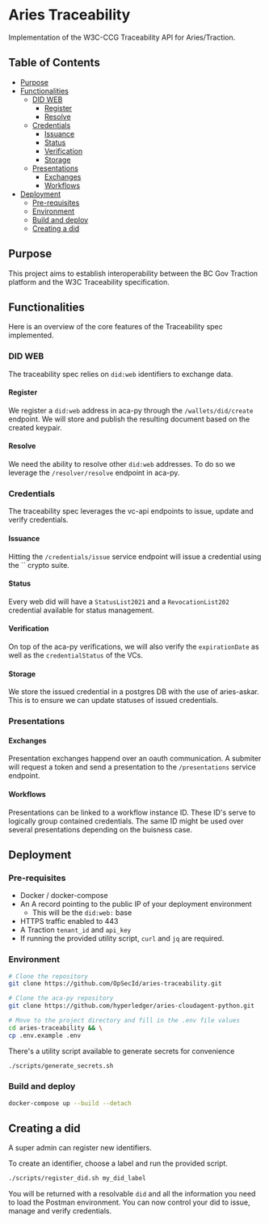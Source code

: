 # Aries Traceability

Implementation of the W3C-CCG Traceability API for Aries/Traction.

## Table of Contents

- [Purpose](#purpose)
- [Functionalities](#functionalities)
  - [DID WEB](#did-web)
    - [Register](#register-did-web)
    - [Resolve](#resolve-did-web)
  - [Credentials](#credentials)
    - [Issuance](#credential-issuance)
    - [Status](#credential-status)
    - [Verification](#credential-verification)
    - [Storage](#credential-storage)
  - [Presentations](#presentations)
    - [Exchanges](#presentation-exchanges)
    - [Workflows](#presentation-workflows)
- [Deployment](#deployment)
    - [Pre-requisites](#pre-requisites)
    - [Environment](#environment)
    - [Build and deploy](#build-and-deploy)
    - [Creating a did](#create-did)

## Purpose

This project aims to establish interoperability between the BC Gov Traction platform and the W3C Traceability specification.

## Functionalities

Here is an overview of the core features of the Traceability spec implemented.

### DID WEB

The traceability spec relies on `did:web` identifiers to exchange data.

#### Register

We register a `did:web` address in aca-py through the `/wallets/did/create` endpoint. We will store and publish the resulting document based on the created keypair.

#### Resolve

We need the ability to resolve other `did:web` addresses. To do so we leverage the `/resolver/resolve` endpoint in aca-py.

### Credentials

The traceability spec leverages the vc-api endpoints to issue, update and verify credentials.

#### Issuance

Hitting the `/credentials/issue` service endpoint will issue a credential using the `` crypto suite.

#### Status

Every web did will have a `StatusList2021` and a `RevocationList202` credential available for status management.

#### Verification

On top of the aca-py verifications, we will also verify the `expirationDate` as well as the `credentialStatus` of the VCs.

#### Storage

We store the issued credential in a postgres DB with the use of aries-askar. This is to ensure we can update statuses of issued credentials.

### Presentations

#### Exchanges

Presentation exchanges happend over an oauth communication. A submiter will request a token and send a presentation to the `/presentations` service endpoint. 

#### Workflows

Presentations can be linked to a workflow instance ID. These ID's serve to logically group contained credentials. The same ID might be used over several presentations depending on the buisness case.

## Deployment

### Pre-requisites

- Docker / docker-compose
- An A record pointing to the public IP of your deployment environment
    - This will be the `did:web:` base
- HTTPS traffic enabled to 443
- A Traction `tenant_id` and `api_key`
- If running the provided utility script, `curl` and `jq` are required.

### Environment

```bash
# Clone the repository
git clone https://github.com/OpSecId/aries-traceability.git

# Clone the aca-py repository
git clone https://github.com/hyperledger/aries-cloudagent-python.git

# Move to the project directory and fill in the .env file values
cd aries-traceability && \
cp .env.example .env

```

There's a utility script available to generate secrets for convenience
```bash
./scripts/generate_secrets.sh
```

### Build and deploy
```bash
docker-compose up --build --detach
```

## Creating a did
A super admin can register new identifiers.

To create an identifier, choose a label and run the provided script.
```bash
./scripts/register_did.sh my_did_label
```

You will be returned with a resolvable `did` and all the information you need to load the Postman environment. You can now control your did to issue, manage and verify credentials.

